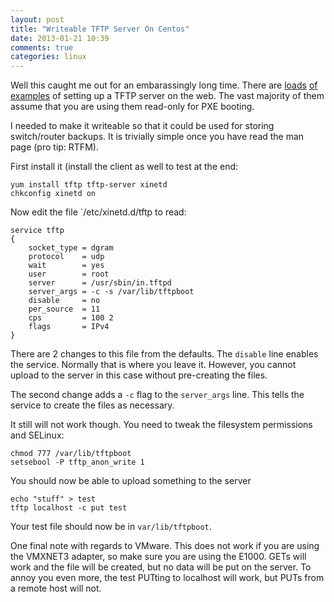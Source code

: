 ```yaml
---
layout: post
title: "Writeable TFTP Server On Centos"
date: 2013-01-21 10:39
comments: true
categories: linux
---
```

Well this caught me out for an embarassingly long time. There are [loads](http://blog.penumbra.be/tag/tftp/) [of](http://www.question-defense.com/2008/11/13/linux-setup-tftp-server-on-centos) [examples](http://wiki.centos.org/EdHeron/PXESetup) of setting up a TFTP server on the web. The vast majority of them assume that you are using them read-only for PXE booting.

I needed to make it writeable so that it could be used for storing switch/router backups. It is trivially simple once you have read the man page (pro tip: RTFM).

First install it (install the client as well to test at the end:

```
yum install tftp tftp-server xinetd
chkconfig xinetd on
```

Now edit the file `/etc/xinetd.d/tftp to read:

```
service tftp
{
    socket_type = dgram
    protocol    = udp
    wait        = yes
    user        = root
    server      = /usr/sbin/in.tftpd
    server_args = -c -s /var/lib/tftpboot
    disable     = no
    per_source  = 11
    cps         = 100 2
    flags       = IPv4
}
```

There are 2 changes to this file from the defaults. The `disable` line enables the service. Normally that is where you leave it. However, you cannot upload to the server in this case without pre-creating the files.

The second change adds a `-c` flag to the `server_args` line. This tells the service to create the files as necessary.

It still will not work though. You need to tweak the filesystem permissions and SELinux:

```
chmod 777 /var/lib/tftpboot
setsebool -P tftp_anon_write 1
```

You should now be able to upload something to the server

```
echo "stuff" > test
tftp localhost -c put test
```

Your test file should now be in `var/lib/tftpboot`.

One final note with regards to VMware. This does not work if you are using the VMXNET3 adapter, so make sure you are using the E1000. GETs will work and the file will be created, but no data will be put on the server. To annoy you even more, the test PUTting to localhost will work, but PUTs from a remote host will not.
